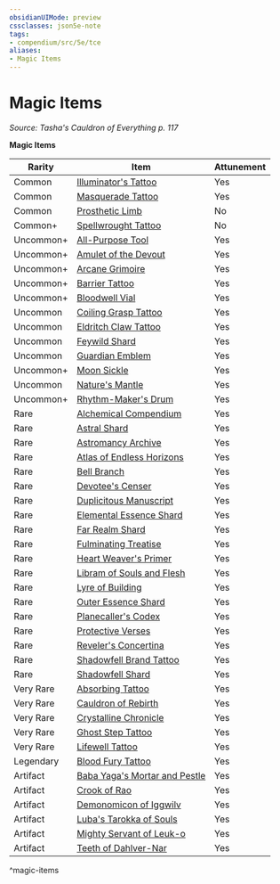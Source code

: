 ```yaml
---
obsidianUIMode: preview
cssclasses: json5e-note
tags:
- compendium/src/5e/tce
aliases:
- Magic Items
---
```

# Magic Items
*Source: Tasha's Cauldron of Everything p. 117* 

**Magic Items**

| Rarity | Item | Attunement |
|--------|------|------------|
| Common | [Illuminator's Tattoo](/3-Mechanics/CLI/items/illuminators-tattoo-tce.md) | Yes |
| Common | [Masquerade Tattoo](/3-Mechanics/CLI/items/masquerade-tattoo-tce.md) | Yes |
| Common | [Prosthetic Limb](/3-Mechanics/CLI/items/prosthetic-limb-xdmg.md) | No |
| Common+ | [Spellwrought Tattoo](/3-Mechanics/CLI/items/spellwrought-tattoo-tce.md) | No |
| Uncommon+ | [All-Purpose Tool](/3-Mechanics/CLI/items/1-all-purpose-tool-tce.md) | Yes |
| Uncommon+ | [Amulet of the Devout](/3-Mechanics/CLI/items/1-amulet-of-the-devout-tce.md) | Yes |
| Uncommon+ | [Arcane Grimoire](/3-Mechanics/CLI/items/1-arcane-grimoire-tce.md) | Yes |
| Uncommon+ | [Barrier Tattoo](/3-Mechanics/CLI/items/barrier-tattoo-small-tce.md) | Yes |
| Uncommon+ | [Bloodwell Vial](/3-Mechanics/CLI/items/1-bloodwell-vial-tce.md) | Yes |
| Uncommon | [Coiling Grasp Tattoo](/3-Mechanics/CLI/items/coiling-grasp-tattoo-tce.md) | Yes |
| Uncommon | [Eldritch Claw Tattoo](/3-Mechanics/CLI/items/eldritch-claw-tattoo-tce.md) | Yes |
| Uncommon | [Feywild Shard](/3-Mechanics/CLI/items/feywild-shard-tce.md) | Yes |
| Uncommon | [Guardian Emblem](/3-Mechanics/CLI/items/guardian-emblem-tce.md) | Yes |
| Uncommon+ | [Moon Sickle](/3-Mechanics/CLI/items/1-moon-sickle-tce.md) | Yes |
| Uncommon | [Nature's Mantle](/3-Mechanics/CLI/items/natures-mantle-xdmg.md) | Yes |
| Uncommon+ | [Rhythm-Maker's Drum](/3-Mechanics/CLI/items/1-rhythm-makers-drum-tce.md) | Yes |
| Rare | [Alchemical Compendium](/3-Mechanics/CLI/items/alchemical-compendium-tce.md) | Yes |
| Rare | [Astral Shard](/3-Mechanics/CLI/items/astral-shard-tce.md) | Yes |
| Rare | [Astromancy Archive](/3-Mechanics/CLI/items/astromancy-archive-tce.md) | Yes |
| Rare | [Atlas of Endless Horizons](/3-Mechanics/CLI/items/atlas-of-endless-horizons-tce.md) | Yes |
| Rare | [Bell Branch](/3-Mechanics/CLI/items/bell-branch-tce.md) | Yes |
| Rare | [Devotee's Censer](/3-Mechanics/CLI/items/devotees-censer-tce.md) | Yes |
| Rare | [Duplicitous Manuscript](/3-Mechanics/CLI/items/duplicitous-manuscript-tce.md) | Yes |
| Rare | [Elemental Essence Shard](/3-Mechanics/CLI/items/elemental-essence-shard-tce.md) | Yes |
| Rare | [Far Realm Shard](/3-Mechanics/CLI/items/far-realm-shard-tce.md) | Yes |
| Rare | [Fulminating Treatise](/3-Mechanics/CLI/items/fulminating-treatise-tce.md) | Yes |
| Rare | [Heart Weaver's Primer](/3-Mechanics/CLI/items/heart-weavers-primer-tce.md) | Yes |
| Rare | [Libram of Souls and Flesh](/3-Mechanics/CLI/items/libram-of-souls-and-flesh-tce.md) | Yes |
| Rare | [Lyre of Building](/3-Mechanics/CLI/items/lyre-of-building-tce.md) | Yes |
| Rare | [Outer Essence Shard](/3-Mechanics/CLI/items/outer-essence-shard-tce.md) | Yes |
| Rare | [Planecaller's Codex](/3-Mechanics/CLI/items/planecallers-codex-tce.md) | Yes |
| Rare | [Protective Verses](/3-Mechanics/CLI/items/protective-verses-tce.md) | Yes |
| Rare | [Reveler's Concertina](/3-Mechanics/CLI/items/revelers-concertina-tce.md) | Yes |
| Rare | [Shadowfell Brand Tattoo](/3-Mechanics/CLI/items/shadowfell-brand-tattoo-tce.md) | Yes |
| Rare | [Shadowfell Shard](/3-Mechanics/CLI/items/shadowfell-shard-tce.md) | Yes |
| Very Rare | [Absorbing Tattoo](/3-Mechanics/CLI/items/absorbing-tattoo-tce.md) | Yes |
| Very Rare | [Cauldron of Rebirth](/3-Mechanics/CLI/items/cauldron-of-rebirth-xdmg.md) | Yes |
| Very Rare | [Crystalline Chronicle](/3-Mechanics/CLI/items/crystalline-chronicle-tce.md) | Yes |
| Very Rare | [Ghost Step Tattoo](/3-Mechanics/CLI/items/ghost-step-tattoo-tce.md) | Yes |
| Very Rare | [Lifewell Tattoo](/3-Mechanics/CLI/items/lifewell-tattoo-tce.md) | Yes |
| Legendary | [Blood Fury Tattoo](/3-Mechanics/CLI/items/blood-fury-tattoo-tce.md) | Yes |
| Artifact | [Baba Yaga's Mortar and Pestle](/3-Mechanics/CLI/items/baba-yagas-mortar-and-pestle-tce.md) | Yes |
| Artifact | [Crook of Rao](/3-Mechanics/CLI/items/crook-of-rao-tce.md) | Yes |
| Artifact | [Demonomicon of Iggwilv](/3-Mechanics/CLI/items/demonomicon-of-iggwilv-xdmg.md) | Yes |
| Artifact | [Luba's Tarokka of Souls](/3-Mechanics/CLI/items/lubas-tarokka-of-souls-tce.md) | Yes |
| Artifact | [Mighty Servant of Leuk-o](/3-Mechanics/CLI/items/mighty-servant-of-leuk-o-tce.md) | Yes |
| Artifact | [Teeth of Dahlver-Nar](/3-Mechanics/CLI/items/teeth-of-dahlver-nar-tce.md) | Yes |
^magic-items